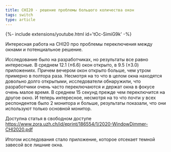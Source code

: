 ```yaml
---
title: CHI20 - решение проблемы большого количества окон
tags: switch
type: article
---
```


{%- include extensions/youtube.html id='tOc-SimiG9k' -%}

Интересная работа на CHI20  про проблемы переключения между окнами и потенциальное решение.

Исследование было на разработчиках, но результаты все равно интересные. В среднем 12.1 (±6.6) окон открыто, в  9.5 (±3.0) приложениях. Причем вечером окон открыто больше, чем утром примерно в полтора раза. Несмотря на то что в целом окна находятся довольно долго открытыми, исследователи обнаружили, что разработчики очень часто переключаются и держат окна в фокусе очень малое время. В среднем 15 секунд прежде чем переключится на другое окно. И теперь интересное, несмотря на то что почти у всех респондентов было 2 монитора и больше, результаты показали, что они используют только основной монитор.  

Доступна статья в свободном доступе https://www.zora.uzh.ch/id/eprint/186554/1/2020-WindowDimmer-CHI2020.pdf

Итогом исследования стало приложение, которое отсекает темной завесой все лишние окна.

